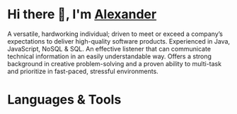 # Hi there 👋, I'm [Alexander](https://alexander-de-royal.github.io/)

A versatile, hardworking individual; driven to meet or exceed a company’s expectations to deliver high-quality software products. Experienced in Java, JavaScript, NoSQL & SQL. An effective listener that can communicate technical information in an easily understandable way. Offers a strong background in creative problem-solving and a proven ability to multi-task and prioritize in fast-paced, stressful environments.

# Languages & Tools
<!--
**alexander-de-royal/alexander-de-royal** is a ✨ _special_ ✨ repository because its `README.md` (this file) appears on your GitHub profile.

Here are some ideas to get you started:

- 🔭 I’m currently working on ...
- 🌱 I’m currently learning ...
- 👯 I’m looking to collaborate on ...
- 🤔 I’m looking for help with ...
- 💬 Ask me about ...
- 📫 How to reach me: ...
- 😄 Pronouns: ...
- ⚡ Fun fact: ...
-->
